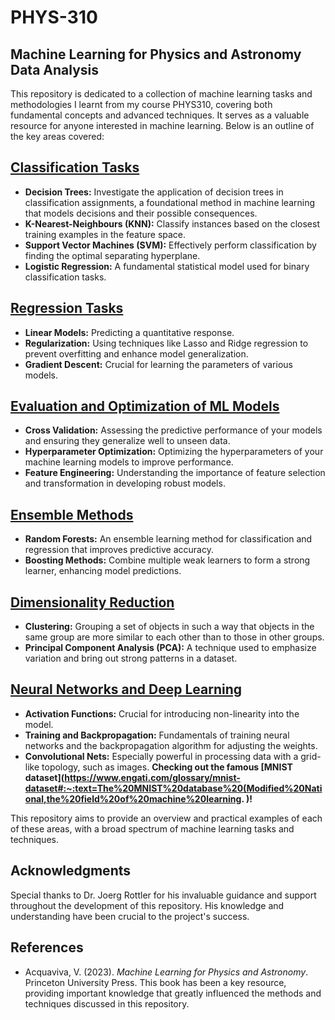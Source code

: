 # PHYS-310
## Machine Learning for Physics and Astronomy Data Analysis 

This repository is dedicated to a collection of machine learning tasks and methodologies I learnt from my course PHYS310, covering both fundamental concepts and advanced techniques. It serves as a valuable resource for anyone interested in machine learning. Below is an outline of the key areas covered:

## [Classification Tasks](https://github.com/AnthonySlawski/PHYS-310/blob/main/Classification%20Tasks.ipynb)
- **Decision Trees:** Investigate the application of decision trees in classification assignments, a foundational method in machine learning that models decisions and their possible consequences.
- **K-Nearest-Neighbours (KNN):** Classify instances based on the closest training examples in the feature space.
- **Support Vector Machines (SVM):** Effectively perform classification by finding the optimal separating hyperplane.
- **Logistic Regression:** A fundamental statistical model used for binary classification tasks.
## [Regression Tasks](https://github.com/AnthonySlawski/PHYS-310/blob/main/Regression%20Tasks.ipynb)
- **Linear Models:** Predicting a quantitative response.
- **Regularization:** Using techniques like Lasso and Ridge regression to prevent overfitting and enhance model generalization.
- **Gradient Descent:** Crucial for learning the parameters of various models.
## [Evaluation and Optimization of ML Models](https://github.com/AnthonySlawski/PHYS-310/blob/main/Evaluation%20and%20Optimization%20of%20ML%20Models.ipynb)
- **Cross Validation:** Assessing the predictive performance of your models and ensuring they generalize well to unseen data.
- **Hyperparameter Optimization:** Optimizing the hyperparameters of your machine learning models to improve performance.
- **Feature Engineering:** Understanding the importance of feature selection and transformation in developing robust models.
## [Ensemble Methods](https://github.com/AnthonySlawski/PHYS-310/blob/main/Ensemble%20Methods.ipynb)
- **Random Forests:** An ensemble learning method for classification and regression that improves predictive accuracy.
- **Boosting Methods:** Combine multiple weak learners to form a strong learner, enhancing model predictions.
## [Dimensionality Reduction](https://github.com/AnthonySlawski/PHYS-310/blob/main/Dimensionality%20Reduction.ipynb)
- **Clustering:** Grouping a set of objects in such a way that objects in the same group are more similar to each other than to those in other groups.
- **Principal Component Analysis (PCA):** A technique used to emphasize variation and bring out strong patterns in a dataset.
## [Neural Networks and Deep Learning](https://github.com/AnthonySlawski/PHYS-310/blob/main/Neural%20Networks%20and%20Deep%20Learning.ipynb)
- **Activation Functions:** Crucial for introducing non-linearity into the model.
- **Training and Backpropagation:** Fundamentals of training neural networks and the backpropagation algorithm for adjusting the weights.
- **Convolutional Nets:** Especially powerful in processing data with a grid-like topology, such as images. **Checking out the famous [MNIST dataset](https://www.engati.com/glossary/mnist-dataset#:~:text=The%20MNIST%20database%20(Modified%20National,the%20field%20of%20machine%20learning. )!**

This repository aims to provide an overview and practical examples of each of these areas, with a broad spectrum of machine learning tasks and techniques.

## Acknowledgments

Special thanks to Dr. Joerg Rottler for his invaluable guidance and support throughout the development of this repository. His knowledge and understanding have been crucial to the project's success.

## References

- Acquaviva, V. (2023). *Machine Learning for Physics and Astronomy*. Princeton University Press. This book has been a key resource, providing important knowledge that greatly influenced the methods and techniques discussed in this repository.
